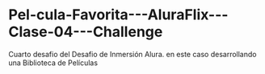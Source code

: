 # Pel-cula-Favorita---AluraFlix---Clase-04---Challenge
Cuarto desafio del Desafio de Inmersión Alura. en este caso desarrollando una Biblioteca de Películas
